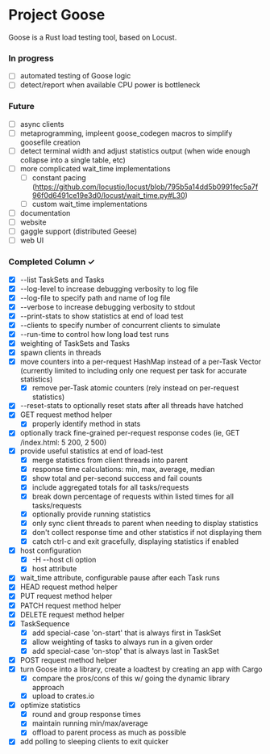 # Project Goose

Goose is a Rust load testing tool, based on Locust.

### In progress

- [ ] automated testing of Goose logic
- [ ] detect/report when available CPU power is bottleneck

### Future

- [ ] async clients
- [ ] metaprogramming, impleent goose_codegen macros to simplify goosefile creation
- [ ] detect terminal width and adjust statistics output (when wide enough collapse into a single table, etc)
- [ ] more complicated wait_time implementations
  - [ ] constant pacing (https://github.com/locustio/locust/blob/795b5a14dd5b0991fec5a7f96f0d6491ce19e3d0/locust/wait_time.py#L30)
  - [ ] custom wait_time implementations
- [ ] documentation
- [ ] website
- [ ] gaggle support (distributed Geese)
- [ ] web UI

### Completed Column ✓

- [x] --list TaskSets and Tasks
- [x] --log-level to increase debugging verbosity to log file
- [x] --log-file to specify path and name of log file
- [x] --verbose to increase debugging verbosity to stdout
- [x] --print-stats to show statistics at end of load test
- [x] --clients to specify number of concurrent clients to simulate
- [x] --run-time to control how long load test runs
- [x] weighting of TaskSets and Tasks
- [x] spawn clients in threads
- [x] move counters into a per-request HashMap instead of a per-Task Vector (currently limited to including only one request per task for accurate statistics)
  - [x] remove per-Task atomic counters (rely instead on per-request statistics)
- [x] --reset-stats to optionally reset stats after all threads have hatched
- [x] GET request method helper
  - [x] properly identify method in stats
- [x] optionally track fine-grained per-request response codes (ie, GET /index.html: 5 200, 2 500)
- [x] provide useful statistics at end of load-test
  - [x] merge statistics from client threads into parent
  - [x] response time calculations: min, max, average, median
  - [x] show total and per-second success and fail counts
  - [x] include aggregated totals for all tasks/requests
  - [x] break down percentage of requests within listed times for all tasks/requests
  - [x] optionally provide running statistics
  - [x] only sync client threads to parent when needing to display statistics
  - [x] don't collect response time and other statistics if not displaying them
  - [x] catch ctrl-c and exit gracefully, displaying statistics if enabled
- [x] host configuration
  - [x] -H --host cli option
  - [x] host attribute
- [x] wait_time attribute, configurable pause after each Task runs
- [x] HEAD request method helper
- [x] PUT request method helper
- [x] PATCH request method helper
- [x] DELETE request method helper
- [x] TaskSequence
  - [x] add special-case 'on-start' that is always first in TaskSet
  - [x] allow weighting of tasks to always run in a given order
  - [x] add special-case 'on-stop' that is always last in TaskSet
- [x] POST request method helper
- [x] turn Goose into a library, create a loadtest by creating an app with Cargo
  - [x] compare the pros/cons of this w/ going the dynamic library approach
  - [x] upload to crates.io
- [x] optimize statistics
  - [x] round and group response times
  - [x] maintain running min/max/average
  - [x] offload to parent process as much as possible
- [x] add polling to sleeping clients to exit quicker
